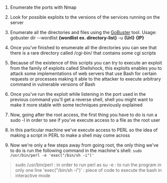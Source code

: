 1. Enumerate the ports with Nmap

2. Look for possible exploits to the versions of the services running on the server

3. Enumerate all the directories and files using the [GoBuster](</General Info/Tools/Enumeracion/GoBuster.md>) tool. 
	Usage: gobuster dir --wordlist __{wordlist ex. directory-list}__ -u __{Url}__ __{IP}__

4. Once you've finished to enumerate all the directories you can see that there is a rare directory called /cgi-bin/ that contains some cgi scripts

5. Because of the existence of this scripts you can try to execute an exploit from the family of exploits called Shellshock, this exploits enables you to attack some implementations of web servers that use Bash for certain requests or processes making it able to the attacker to execute arbitrary command in vulnerable versions of Bash

6. Once you've run the exploit while listening in the port used in the previous command you'll get a reverse shell, shell you might want to make it more stable with some techniques previously explained

7. Now, going after the root access, the first thing you have to do is run a sudo -l in order to see if you've execute access to a file as the root user

8. In this particular machine we've execute access to PERL so the idea of making a script in PERL to make a shell may come across

9. Now we're only a few steps away from going root, the only thing we've to do is run the following command in the machine's shell: 
	`sudo /usr/bin/perl -e 'exec("/bin/sh -i")'`

>sudo /usr/bin/perl : in order to run perl as su
>-e : to run the program in only one line
>'exec("/bin/sh -i")' : piece of code to execute the bash in interactive mode
